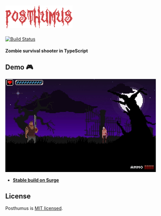 # ![Posthumus](./src/assets/images/logo.png) 
[![Build Status](https://travis-ci.org/praghus/posthumus.svg?branch=master)](https://travis-ci.org/praghus/posthumus)
#### Zombie survival shooter in TypeScript

## Demo :video_game: 
![Gameplay](./src/assets/images/capture.gif) 


* **[Stable build on Surge](https://posthumus.surge.sh/)**

## License

Posthumus is [MIT licensed](./LICENSE).
